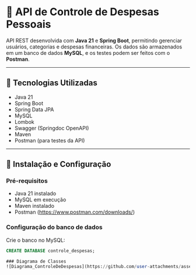 # 💸 API de Controle de Despesas Pessoais

API REST desenvolvida com **Java 21** e **Spring Boot**, permitindo gerenciar usuários, categorias e despesas financeiras. Os dados são armazenados em um banco de dados **MySQL**, e os testes podem ser feitos com o **Postman**.

---

## 🚀 Tecnologias Utilizadas

- Java 21
- Spring Boot
- Spring Data JPA
- MySQL
- Lombok
- Swagger (Springdoc OpenAPI)
- Maven
- Postman (para testes da API)

---

## 🧰 Instalação e Configuração

### Pré-requisitos

- Java 21 instalado
- MySQL em execução
- Maven instalado
- Postman (https://www.postman.com/downloads/)

### Configuração do banco de dados

Crie o banco no MySQL:

```sql
CREATE DATABASE controle_despesas;

### Diagrama de Classes
![Diagrama_ControleDeDespesas](https://github.com/user-attachments/assets/563618f7-411d-40b0-9f8d-aa5d8b01c597)

